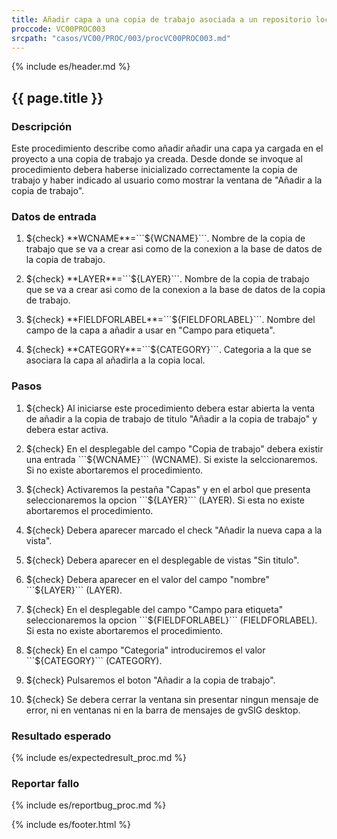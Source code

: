 ```yaml
---
title: Añadir capa a una copia de trabajo asociada a un repositorio local en H2
proccode: VC00PROC003
srcpath: "casos/VC00/PROC/003/procVC00PROC003.md"
---
```


{% include es/header.md %}

## {{ page.title }}

### Descripción

Este procedimiento describe como añadir añadir una capa ya cargada en el proyecto
a una copia de trabajo ya creada. Desde donde se invoque al procedimiento debera
haberse inicializado correctamente la copia de trabajo y haber indicado al usuario
como mostrar la ventana de "Añadir a la copia de trabajo".

### Datos de entrada

1. ${check} **WCNAME**=```${WCNAME}```. Nombre de la copia de trabajo que se va a crear asi como 
   de la conexion a la base de datos de la copia de trabajo. 

2. ${check} **LAYER**=```${LAYER}```. Nombre de la copia de trabajo que se va a crear asi como 
   de la conexion a la base de datos de la copia de trabajo. 

3. ${check} **FIELDFORLABEL**=```${FIELDFORLABEL}```. Nombre del campo de la capa a añadir
   a usar en "Campo para etiqueta". 

4. ${check} **CATEGORY**=```${CATEGORY}```. Categoria a la que se asociara la capa al 
   añadirla a la copia local. 

### Pasos

1. ${check} Al iniciarse este procedimiento debera estar abierta la venta de añadir a la copia de 
   trabajo de titulo "Añadir a la copia de trabajo" y debera estar activa.

2. ${check} En el desplegable del campo "Copia de trabajo" debera existir una 
   entrada ```${WCNAME}``` (WCNAME). Si existe la selccionaremos. Si no existe
   abortaremos el procedimiento.
   
4. ${check} Activaremos la pestaña "Capas" y en el arbol que presenta seleccionaremos
    la opcion ```${LAYER}``` (LAYER). Si esta no existe abortaremos el procedimiento.

5. ${check} Debera aparecer marcado el check "Añadir la nueva capa a la vista".

6. ${check} Debera aparecer en el desplegable de vistas "Sin titulo".

7. ${check} Debera aparecer en el valor del campo "nombre" ```${LAYER}``` (LAYER).

8. ${check} En el desplegable del  campo "Campo para etiqueta" seleccionaremos 
   la opcion ```${FIELDFORLABEL}``` (FIELDFORLABEL). 
   Si esta no existe abortaremos el procedimiento.

9. ${check} En el campo "Categoria" introduciremos el valor  ```${CATEGORY}``` (CATEGORY).

10. ${check} Pulsaremos el boton "Añadir a la copia de trabajo".

11. ${check} Se debera cerrar la ventana sin presentar ningun mensaje de error,
    ni en ventanas ni en la barra de mensajes de gvSIG desktop.

### Resultado esperado

{% include es/expectedresult_proc.md %}

### Reportar fallo

{% include es/reportbug_proc.md %}

{% include es/footer.html %}
